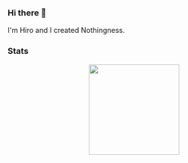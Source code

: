 ### Hi there 👋

I'm Hiro and I created Nothingness. 


### Stats
<div align="center">
  <img height="180em" src="https://github-readme-stats.vercel.app/api?username=not16hir0&count_private=true&show_icons=true&theme=dark" />
</div>
